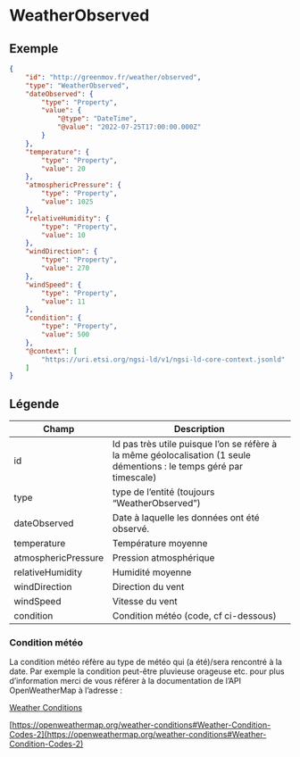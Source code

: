 # WeatherObserved

## Exemple

```json
{
    "id": "http://greenmov.fr/weather/observed",
    "type": "WeatherObserved",
    "dateObserved": {
        "type": "Property",
        "value": {
            "@type": "DateTime",
            "@value": "2022-07-25T17:00:00.000Z"
        }
    },
    "temperature": {
        "type": "Property",
        "value": 20
    },
    "atmosphericPressure": {
        "type": "Property",
        "value": 1025
    },
    "relativeHumidity": {
        "type": "Property",
        "value": 10
    },
    "windDirection": {
        "type": "Property",
        "value": 270
    },
    "windSpeed": {
        "type": "Property",
        "value": 11
    },
    "condition": {
        "type": "Property",
        "value": 500
    },
    "@context": [
        "https://uri.etsi.org/ngsi-ld/v1/ngsi-ld-core-context.jsonld"
    ]
}
```

## Légende

| Champ | Description |
| --- | --- |
| id | Id pas très utile puisque l’on se réfère à la même géolocalisation (1 seule démentions : le temps géré par timescale) |
| type | type de l’entité (toujours “WeatherObserved”) |
| dateObserved | Date à laquelle les données ont été observé. |
| temperature | Température moyenne |
| atmosphericPressure | Pression atmosphérique |
| relativeHumidity | Humidité moyenne |
| windDirection | Direction du vent |
| windSpeed | Vitesse du vent |
| condition | Condition météo (code, cf ci-dessous) |

### Condition météo

La condition météo réfère au type de météo qui (a été)/sera rencontré à la date. Par exemple la condition peut-être pluvieuse orageuse etc. pour plus d’information merci de vous référer à la documentation de l’API OpenWeatherMap à l’adresse :

[Weather Conditions](https://openweathermap.org/weather-conditions#Weather-Condition-Codes-2)

[https://openweathermap.org/weather-conditions#Weather-Condition-Codes-2](https://openweathermap.org/weather-conditions#Weather-Condition-Codes-2)